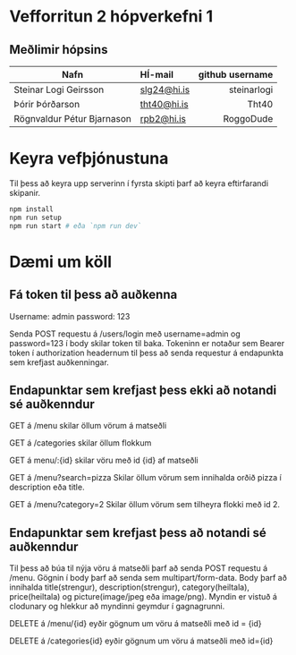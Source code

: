 # Vefforritun 2 hópverkefni 1

## Meðlimir hópsins
|   Nafn    |  HÍ-mail |    github username |
|-----------|:---------|-------------------:|
Steinar Logi Geirsson | slg24@hi.is | steinarlogi |
Þórir Þórðarson | tht40@hi.is | Tht40 |
Rögnvaldur Pétur Bjarnason | rpb2@hi.is | RoggoDude |

# Keyra vefþjónustuna

Til þess að keyra upp serverinn í fyrsta skipti þarf að keyra eftirfarandi skipanir.

```bash
npm install
npm run setup
npm run start # eða `npm run dev`
```

# Dæmi um köll
## Fá token til þess að auðkenna
Username: admin
password: 123

Senda POST requestu á /users/login með username=admin og password=123 í body
skilar token til baka. Tokeninn er notaður sem Bearer token í authorization headernum til þess að senda
requestur á endapunkta sem krefjast auðkenningar.

## Endapunktar sem krefjast þess ekki að notandi sé auðkenndur
GET á /menu skilar öllum vörum á matseðli

GET á /categories skilar öllum flokkum

GET á menu/:{id} skilar vöru með id {id} af matseðli

GET á /menu?search=pizza Skilar öllum vörum sem innihalda orðið pizza í description eða title.

GET á /menu?category=2 Skilar öllum vörum sem tilheyra flokki með id 2.

## Endapunktar sem krefjast þess að notandi sé auðkenndur
Til þess að búa til nýja vöru á matseðli þarf að senda POST requestu á /menu. Gögnin í body þarf að senda sem multipart/form-data. Body þarf að innihalda title(strengur), description(strengur), category(heiltala), price(heiltala) og picture(image/jpeg eða image/png). Myndin er vistuð á clodunary og hlekkur að myndinni geymdur í gagnagrunni.

DELETE á /menu/{id} eyðir gögnum um vöru á matseðli með id = {id}

DELETE á /categories{id} eyðir gögnum um vöru á matseðli með id={id}